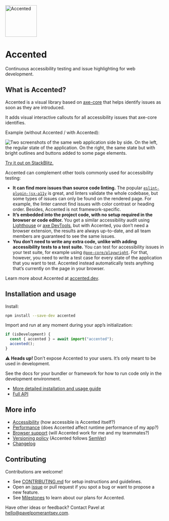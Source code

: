 <a href="https://www.accented.dev">
  <img alt="Accented" src="https://www.accented.dev/images/logo.svg" width="100" />
</a>

# Accented

Continuous accessibility testing and issue highlighting for web development.

## What is Accented?

Accented is a visual library based on [axe-core](https://github.com/dequelabs/axe-core) that helps identify issues as soon as they are introduced.

It adds visual interactive callouts for all accessibility issues that axe-core identifies.

Example (without Accented / with Accented):

![Two screenshots of the same web application side by side. On the left, the regular state of the application. On the right, the same state but with bright outlines and buttons added to some page elements.](https://www.accented.dev/images/side-by-side.png)

[Try it out on StackBlitz.](https://stackblitz.com/edit/accented-playground-react-ts?file=src%2Fmain.tsx)

Accented can complement other tools commonly used for accessibility testing:

- **It can find more issues than source code linting.** The popular [`eslint-plugin-jsx-a11y`](https://www.npmjs.com/package/eslint-plugin-jsx-a11y) is great, and linters validate the whole codebase, but some types of issues can only be found on the rendered page. For example, the linter cannot find issues with color contrast or heading order. Besides, Accented is not framework-specific.
- **It’s embedded into the project code, with no setup required in the browser or code editor.** You get a similar accessibility audit using [Lighthouse](https://developer.chrome.com/docs/lighthouse/overview) or [axe DevTools](https://www.deque.com/axe/devtools/), but with Accented, you don’t need a browser extension, the results are always up-to-date, and all team members are guaranteed to see the same issues.
- **You don’t need to write any extra code, unlike with adding accessibility tests to a test suite.** You can test for accessibility issues in your test suite, for example using [`@axe-core/playwright`](https://www.npmjs.com/package/@axe-core/playwright). For that, however, you need to write a test case for every state of the application that you want to test. Accented instead automatically tests anything that’s currently on the page in your browser.

Learn more about Accented at [accented.dev](https://www.accented.dev).

## Installation and usage

Install:

```bash
npm install --save-dev accented
```

Import and run at any moment during your app’s initialization:

```js
if (isDevelopment) {
  const { accented } = await import("accented");
  accented();
}
```

⚠️ **Heads up!**
Don’t expose Accented to your users.
It’s only meant to be used in development.

See the docs for your bundler or framework for how to run code only in the development environment.

- [More detailed installation and usage guide](https://www.accented.dev/getting-started)
- [Full API](https://www.accented.dev/api)

## More info

- [Accessibility](https://www.accented.dev/about#accessibility) (how accessible is Accented itself?)
- [Performance](https://www.accented.dev/how-it-works#performance) (does Accented affect runtime performance of my app?)
- [Browser support](https://www.accented.dev/about#browser-support) (will Accented work for me and my teammates?)
- [Versioning policy](https://www.accented.dev/about#versioning) (Accented follows [SemVer](https://semver.org/))
- [Changelog](https://github.com/pomerantsev/accented/blob/main/packages/accented/CHANGELOG.md)

## Contributing

Contributions are welcome!

- See [CONTRIBUTING.md](https://github.com/pomerantsev/accented/blob/main/CONTRIBUTING.md) for setup instructions and guidelines.
- Open an [issue](https://github.com/pomerantsev/accented/issues) or pull request if you spot a bug or want to propose a new feature.
- See [Milestones](https://github.com/pomerantsev/accented/milestones) to learn about our plans for Accented.

Have other ideas or feedback? Contact Pavel at [hello@pavelpomerantsev.com](mailto:hello@pavelpomerantsev.com).
